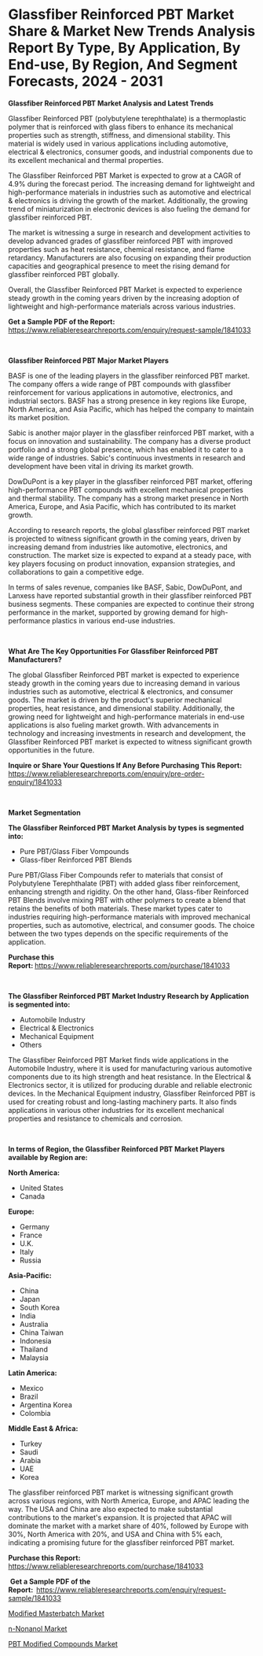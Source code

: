 <p><h1>Glassfiber Reinforced PBT Market Share & Market New Trends Analysis Report By Type, By Application, By End-use, By Region, And Segment Forecasts, 2024 - 2031</h1></p><p><strong>Glassfiber Reinforced PBT Market Analysis and Latest Trends</strong></p>
<p><p>Glassfiber Reinforced PBT (polybutylene terephthalate) is a thermoplastic polymer that is reinforced with glass fibers to enhance its mechanical properties such as strength, stiffness, and dimensional stability. This material is widely used in various applications including automotive, electrical & electronics, consumer goods, and industrial components due to its excellent mechanical and thermal properties.</p><p>The Glassfiber Reinforced PBT Market is expected to grow at a CAGR of 4.9% during the forecast period. The increasing demand for lightweight and high-performance materials in industries such as automotive and electrical & electronics is driving the growth of the market. Additionally, the growing trend of miniaturization in electronic devices is also fueling the demand for glassfiber reinforced PBT.</p><p>The market is witnessing a surge in research and development activities to develop advanced grades of glassfiber reinforced PBT with improved properties such as heat resistance, chemical resistance, and flame retardancy. Manufacturers are also focusing on expanding their production capacities and geographical presence to meet the rising demand for glassfiber reinforced PBT globally.</p><p>Overall, the Glassfiber Reinforced PBT Market is expected to experience steady growth in the coming years driven by the increasing adoption of lightweight and high-performance materials across various industries.</p></p>
<p><strong>Get a Sample PDF of the Report:&nbsp;</strong> <a href="https://www.reliableresearchreports.com/enquiry/request-sample/1841033">https://www.reliableresearchreports.com/enquiry/request-sample/1841033</a></p>
<p>&nbsp;</p>
<p><strong>Glassfiber Reinforced PBT Major Market Players</strong></p>
<p><p>BASF is one of the leading players in the glassfiber reinforced PBT market. The company offers a wide range of PBT compounds with glassfiber reinforcement for various applications in automotive, electronics, and industrial sectors. BASF has a strong presence in key regions like Europe, North America, and Asia Pacific, which has helped the company to maintain its market position.</p><p>Sabic is another major player in the glassfiber reinforced PBT market, with a focus on innovation and sustainability. The company has a diverse product portfolio and a strong global presence, which has enabled it to cater to a wide range of industries. Sabic's continuous investments in research and development have been vital in driving its market growth.</p><p>DowDuPont is a key player in the glassfiber reinforced PBT market, offering high-performance PBT compounds with excellent mechanical properties and thermal stability. The company has a strong market presence in North America, Europe, and Asia Pacific, which has contributed to its market growth.</p><p>According to research reports, the global glassfiber reinforced PBT market is projected to witness significant growth in the coming years, driven by increasing demand from industries like automotive, electronics, and construction. The market size is expected to expand at a steady pace, with key players focusing on product innovation, expansion strategies, and collaborations to gain a competitive edge.</p><p>In terms of sales revenue, companies like BASF, Sabic, DowDuPont, and Lanxess have reported substantial growth in their glassfiber reinforced PBT business segments. These companies are expected to continue their strong performance in the market, supported by growing demand for high-performance plastics in various end-use industries.</p></p>
<p>&nbsp;</p>
<p><strong>What Are The Key Opportunities For Glassfiber Reinforced PBT Manufacturers?</strong></p>
<p><p>The global Glassfiber Reinforced PBT market is expected to experience steady growth in the coming years due to increasing demand in various industries such as automotive, electrical & electronics, and consumer goods. The market is driven by the product's superior mechanical properties, heat resistance, and dimensional stability. Additionally, the growing need for lightweight and high-performance materials in end-use applications is also fueling market growth. With advancements in technology and increasing investments in research and development, the Glassfiber Reinforced PBT market is expected to witness significant growth opportunities in the future.</p></p>
<p><strong>Inquire or Share Your Questions If Any Before Purchasing This Report:</strong> <a href="https://www.reliableresearchreports.com/enquiry/pre-order-enquiry/1841033">https://www.reliableresearchreports.com/enquiry/pre-order-enquiry/1841033</a></p>
<p>&nbsp;</p>
<p><strong>Market Segmentation</strong></p>
<p><strong>The Glassfiber Reinforced PBT Market Analysis by types is segmented into:</strong></p>
<p><ul><li>Pure PBT/Glass Fiber Vompounds</li><li>Glass-fiber Reinforced PBT Blends</li></ul></p>
<p><p>Pure PBT/Glass Fiber Compounds refer to materials that consist of Polybutylene Terephthalate (PBT) with added glass fiber reinforcement, enhancing strength and rigidity. On the other hand, Glass-fiber Reinforced PBT Blends involve mixing PBT with other polymers to create a blend that retains the benefits of both materials. These market types cater to industries requiring high-performance materials with improved mechanical properties, such as automotive, electrical, and consumer goods. The choice between the two types depends on the specific requirements of the application.</p></p>
<p><strong>Purchase this Report:&nbsp;</strong><a href="https://www.reliableresearchreports.com/purchase/1841033">https://www.reliableresearchreports.com/purchase/1841033</a></p>
<p>&nbsp;</p>
<p><strong>The Glassfiber Reinforced PBT Market Industry Research by Application is segmented into:</strong></p>
<p><ul><li>Automobile Industry</li><li>Electrical & Electronics</li><li>Mechanical Equipment</li><li>Others</li></ul></p>
<p><p>The Glassfiber Reinforced PBT Market finds wide applications in the Automobile Industry, where it is used for manufacturing various automotive components due to its high strength and heat resistance. In the Electrical & Electronics sector, it is utilized for producing durable and reliable electronic devices. In the Mechanical Equipment industry, Glassfiber Reinforced PBT is used for creating robust and long-lasting machinery parts. It also finds applications in various other industries for its excellent mechanical properties and resistance to chemicals and corrosion.</p></p>
<p>&nbsp;</p>
<p><strong>In terms of Region, the Glassfiber Reinforced PBT Market Players available by Region are:</strong></p>
<p>
    <p> <strong> North America: </strong>
        <ul>
            <li>United States</li>
            <li>Canada</li>
        </ul>
        </p> 
    <p> <strong> Europe: </strong>
        <ul>
            <li>Germany</li>
            <li>France</li>
            <li>U.K.</li>
            <li>Italy</li>
            <li>Russia</li>
        </ul>
        </p> 
    <p> <strong> Asia-Pacific: </strong>
        <ul>
            <li>China</li>
            <li>Japan</li>
            <li>South Korea</li>
            <li>India</li>
            <li>Australia</li>
            <li>China Taiwan</li>
            <li>Indonesia</li>
            <li>Thailand</li>
            <li>Malaysia</li>
        </ul>
        </p> 
    <p> <strong> Latin America: </strong>
        <ul>
            <li>Mexico</li>
            <li>Brazil</li>
            <li>Argentina Korea</li>
            <li>Colombia</li>
        </ul>
        </p> 
    <p> <strong> Middle East & Africa: </strong>
        <ul>
            <li>Turkey</li>
            <li>Saudi</li>
            <li>Arabia</li>
            <li>UAE</li>
            <li>Korea</li>
        </ul>
    </p>
    </p>
<p><p>The glassfiber reinforced PBT market is witnessing significant growth across various regions, with North America, Europe, and APAC leading the way. The USA and China are also expected to make substantial contributions to the market's expansion. It is projected that APAC will dominate the market with a market share of 40%, followed by Europe with 30%, North America with 20%, and USA and China with 5% each, indicating a promising future for the glassfiber reinforced PBT market.</p></p>
<p><strong>Purchase this Report: </strong><a href="https://www.reliableresearchreports.com/purchase/1841033">https://www.reliableresearchreports.com/purchase/1841033</a></p>
<p>&nbsp;<strong>Get a Sample PDF of the Report:&nbsp;&nbsp;</strong><a href="https://www.reliableresearchreports.com/enquiry/request-sample/1841033">https://www.reliableresearchreports.com/enquiry/request-sample/1841033</a></p>
<p><strong></strong></p>
<p><p><a href="https://github.com/gamblestampleyjenny50m5sl6/Market-Research-Report-List-1/blob/main/modified-masterbatch-market.md">Modified Masterbatch Market</a></p><p><a href="https://github.com/wwwkeltoum/Market-Research-Report-List-2/blob/main/n-nonanol-market.md">n-Nonanol Market</a></p><p><a href="https://github.com/nicholepatriciadoylenwnrjr0/Market-Research-Report-List-1/blob/main/pbt-modified-compounds-market.md">PBT Modified Compounds Market</a></p></p>